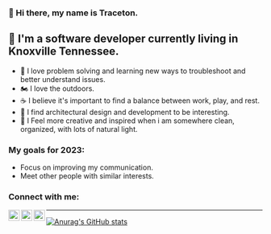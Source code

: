 ### 👋 Hi there, my name is Traceton. 

## 🌲 I'm a software developer currently living in Knoxville Tennessee. 

- 📖 I love problem solving and learning new ways to troubleshoot and better understand issues.
- 🏍️ I love the outdoors.
- ☕ I believe it's important to find a balance between work, play, and rest. 
- 🏡 I find architectural design and development to be interesting. 
- 📁 I Feel more creative and inspired when i am somewhere clean, organized, with lots of natural light.

### My goals for 2023: 

- Focus on improving my communication.
- Meet other people with similar interests.

### Connect with me:

<!-- [<img align="left" alt="Traceton J Timmerman" width="22px" src="https://raw.githubusercontent.com/iconic/open-iconic/master/svg/globe.svg" />][website] -->
<!-- [<img align="left" alt="Traceton | YouTube" width="22px" src="https://cdn.jsdelivr.net/npm/simple-icons@v3/icons/youtube.svg" />][youtube] -->
[<img align="left" alt="Traceton | Twitter" width="22px" src="https://cdn.jsdelivr.net/npm/simple-icons@v3/icons/twitter.svg" />][twitter]
[<img align="left" alt="Traceton | LinkedIn" width="22px" src="https://cdn.jsdelivr.net/npm/simple-icons@v3/icons/linkedin.svg" />][linkedin]
[<img align="left" alt="Traceton | Instagram" width="22px" src="https://cdn.jsdelivr.net/npm/simple-icons@v3/icons/instagram.svg" />][instagram]

---

[![Anurag's GitHub stats](https://github-readme-stats.vercel.app/api?username=traceton&show_icons=true&theme=tokyonight)](https://github.com/anuraghazra/github-readme-stats)



[website]: https://Traceton.com
[twitter]: https://twitter.com/TracetonT
[youtube]: https://youtube.com/TracetonT
[instagram]: https://instagram.com/tracetonT
[linkedin]: https://www.linkedin.com/in/traceton-timmerman-011285191/
